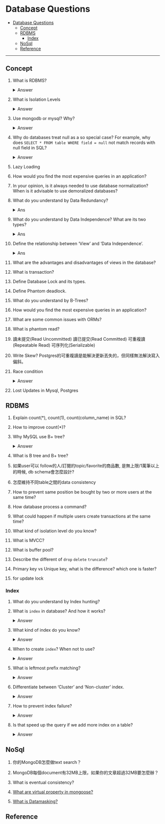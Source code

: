 # Database Questions
- [Database Questions](#database-questions)
  - [Concept](#concept)
  - [RDBMS](#rdbms)
    - [Index](#index)
  - [NoSql](#nosql)
  - [Reference](#reference)
  
---
## Concept
1. What is RDBMS?
    <details><summary>Answer</summary>
    Many data table with relation ship for store data.
    </details>
2. What is Isolation Levels
    <details><summary>Answer</summary>
      Database isolation refers to the ability of a database to allow a transaction to execute as if there are no other concurrently running transactions (even though in reality there can be a large number of concurrently running transactions). The overarching goal is to prevent reads and writes of temporary, aborted, or otherwise incorrect data written by concurrent transactions.
    
      The four levels of isolation are:
      - Read Uncommitted: A transaction can read data that has been modified by other transactions but not yet committed.
      - Read Committed: A transaction can only read data that has been committed by other transactions.
      - Repeatable Read: A transaction can only read data that has been committed by other transactions. It also prevents other transactions from modifying the data that has already been read by the current transaction.
      - Serializable: A transaction can only read data that has been committed by other transactions. It also prevents other transactions from modifying the data that has already been read by the current transaction. It also prevents other transactions from inserting new rows that match the WHERE clause of a query that has already been executed by the current transaction.
    </details>

3. Use mongodb or mysql? Why?
    <details><summary>Answer</summary>
      Actually we can change this question to compare with NoSQL and RDBMS.
      RDBMS is good at ACID if your business need transaction, and you want it to have high performance, you can use RDBMS.
      NoSQL is good at scalability if your business model is not structured will growth fast and become really dynamic. Choose NoSQL is good for you.

    </details>
4. Why do databases treat null as a so special case? For example, why does `SELECT * FROM table WHERE field = null` not match records with null field in SQL?
    <details><summary>Answer</summary>
      NULL means no value, not `zero` or `empty string`. And it have no type in SQL.
      Not `VARCHAR` or `DATE` or others. I will not to equal anything neither itself.
      If you want to check if a field is null, you should use `IS NULL` or `IS NOT NULL` instead of `=` or `<>`. 
5. Lazy Loading
6. How would you find the most expensive queries in an application?
7. In your opinion, is it always needed to use database normalization? When is it advisable to use demoralized databases?
8.  What do you understand by Data Redundancy?
    <details><summary> Ans </summary>      
      Duplication of data in the database is known as data redundancy. As a result of data redundancy, duplicated data is present at multiple locations, hence it leads to wastage of the storage space and the integrity of the database is destroyed.
    </details>
9.  What do you understand by Data Independence? What are its two types?
    <details><summary> Ans </summary>
      Data Independence refers to the ability to modify the schema definition in one level in such a way that it does not affect the schema definition in the next higher level.

      The 2 types of Data Independence are:

      Physical Data Independence: It modifies the schema at the physical level without affecting the schema at the conceptual level.
      Logical Data Independence: It modifies the schema at the conceptual level without affecting or causing changes in the schema at the view level.
    </details>

10. Define the relationship between ‘View’ and ‘Data Independence’.
    <details><summary> Ans </summary>
      Answer: View is a virtual table that does not have its data on its own rather the data is defined from one or more underlying base tables.
      Views account for logical data independence as the growth and restructuring of base tables are not reflected in views. 
    </details>

11. What are the advantages and disadvantages of views in the database?
12. What is transaction?
13. Define Database Lock and its types.
14. Define Phantom deadlock.
15. What do you understand by B-Trees?
16. How would you find the most expensive queries in an application?
17. What are some common issues with ORMs?
18. What is phantom read?
19. 讀未提交(Read Uncommitted) 讀已提交(Read Committed) 可重複讀(Repeatable Read) 可序列化(Serializable)
20. Write Skew? Postgres的可重複讀是能解決更新丟失的，但同樣無法解決寫入偏斜。
21. Race condition
    <details><summary>Answer</summary>
    - Atomic update
    - Transaction lock
    - Version control
    </details>
22. Lost Updates in Mysql, Postgres

## RDBMS
1. Explain count(*), count(1), count(column_name) in SQL?
2. How to improve count(*)?
3. Why MySQL use B+ tree?
    <details><summary>Answer</summary>
    B+Tree only store data in leaf node, B-Tree store data in all node. So there is less data in B+Tree, so it is faster to find data cuz less IO read.

    The time complexity of B+Tree is O(log`d`n), d is the number of children of a node, n is the number of data in the tree. In actual situation d is larger than 100, so even data rows comes to 10million, the height of the tree is only 3.

    Compare with hash table, the time complexity of hash table is O(1), but the hash table is not sorted, so it is not suitable for range query.
    </details>
4. What is B tree and B+ tree?
5. 如果user可以 follow的人/訂閱的topic/favorite的商品數, 是無上限/1萬筆以上的時候, db schema會怎麼設計?
6. 怎麼維持不同table之間的data consistency
7. How to prevent same position be bought by two or more users at the same time?
8. How database process a command?
9. What could happen if multiple users create transactions at the same time?
10. What kind of isolation level do you know?
11. What is MVCC?
12. What is buffer pool?
13. Describe the different of `drop` `delete` `truncate`?
14. Primary key vs Unique key, what is the difference? which one is faster?
15. for update lock

### Index
1. What do you understand by Index hunting?
2. What is `index` in database? And how it works?
    <details><summary>Answer</summary>
    Index is a data structure that improves the speed of data retrieval operations on a database table at the cost of additional writes and storage space to maintain the index data structure. Indexes can be created using one or more columns, or expressions. 
    </details>
3. What kind of index do you know?
    <details><summary>Answer</summary>
    - Data structure :B-tree, Hash, R-tree, Bitmap, Full-text, Spatial
    - Physical storage: Clustered Index, Non-clustered Index, secondary index
    - Characteristics: Primary key, Unique key, Non-unique key, Full-text index, Spatial index
  
    Most usually to see are B+Tree, Hash, Full-Text. 
    
    </details>
4. When to create `index`? When not to use?
    <details><summary>Answer</summary>
    Database will create index defaultly when you create a table. But you can also create index by yourself.
    - If there is primary key, database will create a clustered index on it.
    - If not, database will create a clustered index on non-null and unique column.
    - Last, InnoDB will create a clustered index on explicit id row automatically.

    - Disadvantage:
      - Index as B+Tree need to be updated when data is changed, so it will slow down the write speed.
      - Need more physical space to store index.
      - Create/maintain index will slow down the write speed and time spent grow up with data.

    - When to use:
      - Column is unique.
      - Columns are frequently used in `where` clause. You can use union index to combine multiple columns.
      - Columns are frequently used in `order by` and `orderBy` clause. Thus when you use `order by` clause, the data already sorted by index, so it will be faster.

    - When not to use:
      - Columns not frequently used in `where`, `groupBy` or `orderBy` clause.
      - Data is duplicate or null.
      - Data is less.
      - Data frequently changed. This will make index recreate.
    </details> 
5. What is leftmost prefix matching?
    <details><summary>Answer</summary>
    When you create a index on multiple columns, the index will use the leftmost column to sort the data. So if you want to use the index, you must use the leftmost column to query. If you use the other column to query, the index will not be used.
    </details>
6. Differentiate between ‘Cluster’ and ‘Non-cluster’ index.
    <details><summary>Answer</summary>
    - Cluster index store real data in the index.
    - Non-cluster index store the pointer of data, need to find the data by primary key.
    </details>
7. How to prevent index failure?
    <details><summary>Answer</summary>
    - Using left or right fuzzy query.
    - Use count or functions will make index not work.
    - Union index with leftmost prefix matching.
    - In where clause, use index before `or`, and after `or` is not index.
    </details>
8. Is that speed up the query if we add more index on a table?
    <details><summary>Answer</summary>
    When we read data with index, it will faster. But if we write data, it will slower. Because we need to update the index.
 

## NoSql
1. 你的MongoDB怎麼做text search？
2. MongoDB每個document有32MB上限，如果你的文章超過32MB要怎麼辦？
3. What is eventual consistency?

5. [What are virtual property in mongoose?
](https://github.com/Gauthamjm007/Backend-NodeJS-Golang-Interview_QA#what-are-virtual-property-in-mongoose)
6. [What is Datamasking?](https://github.com/Gauthamjm007/Backend-NodeJS-Golang-Interview_QA#what-is-datamasking)


## Reference